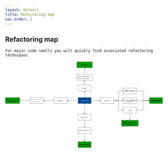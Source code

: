 ```yaml
---
layout: default
title: Refactoring map
nav_order: 2
---
```


## Refactoring map
`For major code smells you will quickly find associated refactoring techniques` 
 
<svg xmlns="http://www.w3.org/2000/svg" xmlns:xlink="http://www.w3.org/1999/xlink" version="1.1" viewBox="-0.5 -0.5 1321 721"><defs/><path d="M 720 325 L 793.63 325" fill="none" stroke="#000000" stroke-miterlimit="10" pointer-events="none"/><path d="M 798.88 325 L 791.88 328.5 L 793.63 325 L 791.88 321.5 Z" fill="#000000" stroke="#000000" stroke-miterlimit="10" pointer-events="none"/><path d="M 665 350 L 665 433.63" fill="none" stroke="#000000" stroke-miterlimit="10" pointer-events="none"/><path d="M 665 438.88 L 661.5 431.88 L 665 433.63 L 668.5 431.88 Z" fill="#000000" stroke="#000000" stroke-miterlimit="10" pointer-events="none"/><path d="M 665 300 L 665 251.37" fill="none" stroke="#000000" stroke-miterlimit="10" pointer-events="none"/><path d="M 665 246.12 L 668.5 253.12 L 665 251.37 L 661.5 253.12 Z" fill="#000000" stroke="#000000" stroke-miterlimit="10" pointer-events="none"/><path d="M 610 325 L 526.37 325" fill="none" stroke="#000000" stroke-miterlimit="10" pointer-events="none"/><path d="M 521.12 325 L 528.12 321.5 L 526.37 325 L 528.12 328.5 Z" fill="#000000" stroke="#000000" stroke-miterlimit="10" pointer-events="none"/><path d="M 610 300 L 610 300.06 L 620 299.42 L 630 299.79 L 640 299.66 L 650 300.03 L 660 299.31 L 670 299.76 L 680 299.69 L 690 300.04 L 700 300.02 L 710 299.69 L 720 300 L 720.74 300 L 719.76 310 L 719.33 320 L 719.6 330 L 720.05 340 L 720 350 L 720 350.26 L 710 350.4 L 700 350.59 L 690 349.71 L 680 349.44 L 670 350.5 L 660 350.21 L 650 350.37 L 640 349.8 L 630 349.25 L 620 349.91 L 610 350 L 609.38 350 L 609.64 340 L 610.72 330 L 610.4 320 L 610.14 310 L 610 300 L 610 300 Z Z" fill="#004c99" stroke="#000000" stroke-linejoin="round" stroke-linecap="round" stroke-miterlimit="10" pointer-events="none"/><g transform="translate(632.5,318.5)"><switch><foreignObject style="overflow:visible;" pointer-events="all" width="65" height="13" requiredFeatures="http://www.w3.org/TR/SVG11/feature#Extensibility"><div xmlns="http://www.w3.org/1999/xhtml" style="display: inline-block; font-size: 12px; font-family: Helvetica; color: rgb(255, 255, 255); line-height: 1.2; vertical-align: top; white-space: nowrap; text-align: center;"><div xmlns="http://www.w3.org/1999/xhtml" style="display:inline-block;text-align:inherit;text-decoration:inherit;"><font face="Comic Sans MS">Code smells</font></div></div></foreignObject><text x="33" y="13" fill="#FFFFFF" text-anchor="middle" font-size="12px" font-family="Helvetica">[Not supported by viewer]</text></switch></g><path d="M 910 325 L 983.63 325" fill="none" stroke="#000000" stroke-miterlimit="10" pointer-events="none"/><path d="M 988.88 325 L 981.88 328.5 L 983.63 325 L 981.88 321.5 Z" fill="#000000" stroke="#000000" stroke-miterlimit="10" pointer-events="none"/><path d="M 910 325 L 950 325 L 950 405 L 983.63 405" fill="none" stroke="#000000" stroke-miterlimit="10" pointer-events="none"/><path d="M 988.88 405 L 981.88 408.5 L 983.63 405 L 981.88 401.5 Z" fill="#000000" stroke="#000000" stroke-miterlimit="10" pointer-events="none"/><path d="M 910 325 L 950 325 L 950 245 L 983.63 245" fill="none" stroke="#000000" stroke-miterlimit="10" pointer-events="none"/><path d="M 988.88 245 L 981.88 248.5 L 983.63 245 L 981.88 241.5 Z" fill="#000000" stroke="#000000" stroke-miterlimit="10" pointer-events="none"/><path d="M 800 300 L 800 299.77 L 810 300.16 L 820 299.62 L 830 299.28 L 840 299.52 L 850 300.13 L 860 300.1 L 870 300.47 L 880 299.85 L 890 299.77 L 900 299.28 L 910 300 L 910.29 300 L 910.13 310 L 909.35 320 L 909.62 330 L 910.18 340 L 910 350 L 910 349.76 L 900 349.36 L 890 350.49 L 880 350.02 L 870 349.39 L 860 350.72 L 850 350.14 L 840 349.32 L 830 350.58 L 820 349.29 L 810 350.66 L 800 350 L 800.74 350 L 800.57 340 L 800.75 330 L 799.52 320 L 800.38 310 L 800 300 L 800 300 Z Z" fill="#ffffff" stroke="#000000" stroke-linejoin="round" stroke-linecap="round" stroke-miterlimit="10" pointer-events="none"/><g transform="translate(833.5,318.5)"><switch><foreignObject style="overflow:visible;" pointer-events="all" width="43" height="13" requiredFeatures="http://www.w3.org/TR/SVG11/feature#Extensibility"><div xmlns="http://www.w3.org/1999/xhtml" style="display: inline-block; font-size: 12px; font-family: Helvetica; color: rgb(0, 0, 0); line-height: 1.2; vertical-align: top; white-space: nowrap; text-align: center;"><div xmlns="http://www.w3.org/1999/xhtml" style="display:inline-block;text-align:inherit;text-decoration:inherit;"><font face="Comic Sans MS">Method</font></div></div></foreignObject><text x="22" y="13" fill="#000000" text-anchor="middle" font-size="12px" font-family="Helvetica">[Not supported by viewer]</text></switch></g><path d="M 1100 405 L 1155 405 L 1155 325 L 1203.63 325" fill="none" stroke="#000000" stroke-miterlimit="10" pointer-events="none"/><path d="M 1208.88 325 L 1201.88 328.5 L 1203.63 325 L 1201.88 321.5 Z" fill="#000000" stroke="#000000" stroke-miterlimit="10" pointer-events="none"/><path d="M 1045 430 L 1045 483.63" fill="none" stroke="#000000" stroke-miterlimit="10" pointer-events="none"/><path d="M 1045 488.88 L 1041.5 481.88 L 1045 483.63 L 1048.5 481.88 Z" fill="#000000" stroke="#000000" stroke-miterlimit="10" pointer-events="none"/><path d="M 990 380 L 990 380.44 L 1000 379.53 L 1010 380.12 L 1020 380.32 L 1030 379.85 L 1040 379.39 L 1050 380.73 L 1060 379.7 L 1070 380.64 L 1080 379.31 L 1090 379.81 L 1100 380 L 1099.31 380 L 1100.51 390 L 1100.63 400 L 1099.94 410 L 1100.12 420 L 1100 430 L 1100 429.85 L 1090 430.63 L 1080 430.37 L 1070 430.52 L 1060 429.58 L 1050 429.38 L 1040 430.69 L 1030 429.94 L 1020 429.65 L 1010 429.32 L 1000 429.38 L 990 430 L 990.21 430 L 989.95 420 L 990 410 L 989.74 400 L 990.13 390 L 990 380 L 990 380 Z Z" fill="#ffffff" stroke="#000000" stroke-linejoin="round" stroke-linecap="round" stroke-miterlimit="10" pointer-events="none"/><g transform="translate(1031.5,398.5)"><switch><foreignObject style="overflow:visible;" pointer-events="all" width="26" height="13" requiredFeatures="http://www.w3.org/TR/SVG11/feature#Extensibility"><div xmlns="http://www.w3.org/1999/xhtml" style="display: inline-block; font-size: 12px; font-family: Helvetica; color: rgb(0, 0, 0); line-height: 1.2; vertical-align: top; white-space: nowrap; text-align: center;"><div xmlns="http://www.w3.org/1999/xhtml" style="display:inline-block;text-align:inherit;text-decoration:inherit;"><font face="Comic Sans MS">Long</font></div></div></foreignObject><text x="13" y="13" fill="#000000" text-anchor="middle" font-size="12px" font-family="Helvetica">[Not supported by viewer]</text></switch></g><path d="M 1100 325 L 1203.63 325" fill="none" stroke="#000000" stroke-miterlimit="10" pointer-events="none"/><path d="M 1208.88 325 L 1201.88 328.5 L 1203.63 325 L 1201.88 321.5 Z" fill="#000000" stroke="#000000" stroke-miterlimit="10" pointer-events="none"/><path d="M 990 300 L 990 299.34 L 1000 300.35 L 1010 299.29 L 1020 299.83 L 1030 300.34 L 1040 300.33 L 1050 300.61 L 1060 300.61 L 1070 300.52 L 1080 300.67 L 1090 300.07 L 1100 300 L 1099.4 300 L 1099.97 310 L 1099.54 320 L 1100.3 330 L 1100.15 340 L 1100 350 L 1100 350 L 1090 350.72 L 1080 350.38 L 1070 350.67 L 1060 350.53 L 1050 350.63 L 1040 349.84 L 1030 349.25 L 1020 350.64 L 1010 349.72 L 1000 349.44 L 990 350 L 989.85 350 L 989.84 340 L 990.54 330 L 990.37 320 L 989.53 310 L 990 300 L 990 300 Z Z" fill="#ffffff" stroke="#000000" stroke-linejoin="round" stroke-linecap="round" stroke-miterlimit="10" pointer-events="none"/><g transform="translate(994.5,315.5)"><switch><foreignObject style="overflow:visible;" pointer-events="all" width="101" height="18" requiredFeatures="http://www.w3.org/TR/SVG11/feature#Extensibility"><div xmlns="http://www.w3.org/1999/xhtml" style="display: inline-block; font-size: 9px; font-family: Helvetica; color: rgb(0, 0, 0); line-height: 1.2; vertical-align: top; white-space: nowrap; text-align: center;"><div xmlns="http://www.w3.org/1999/xhtml" style="display:inline-block;text-align:inherit;text-decoration:inherit;"><span style="font-size: 9px">Too many responsibilities <br style="font-size: 9px" />in a single method</span><br style="font-size: 9px" /></div></div></foreignObject><text x="51" y="14" fill="#000000" text-anchor="middle" font-size="9px" font-family="Helvetica">[Not supported by viewer]</text></switch></g><path d="M 1100 245 L 1155 245 L 1155 325 L 1203.63 325" fill="none" stroke="#000000" stroke-miterlimit="10" pointer-events="none"/><path d="M 1208.88 325 L 1201.88 328.5 L 1203.63 325 L 1201.88 321.5 Z" fill="#000000" stroke="#000000" stroke-miterlimit="10" pointer-events="none"/><path d="M 990 220 L 990 220.51 L 1000 220.38 L 1010 219.81 L 1020 220.39 L 1030 219.36 L 1040 220.63 L 1050 220.49 L 1060 219.48 L 1070 220.3 L 1080 220.17 L 1090 220.7 L 1100 220 L 1099.4 220 L 1100.23 230 L 1100.31 240 L 1099.71 250 L 1100.21 260 L 1100 270 L 1100 270.26 L 1090 270.02 L 1080 269.86 L 1070 269.33 L 1060 269.42 L 1050 270.59 L 1040 269.49 L 1030 269.53 L 1020 270.18 L 1010 269.98 L 1000 270.32 L 990 270 L 989.82 270 L 990.41 260 L 989.49 250 L 989.8 240 L 989.5 230 L 990 220 L 990 220 Z Z" fill="#ffffff" stroke="#000000" stroke-linejoin="round" stroke-linecap="round" stroke-miterlimit="10" pointer-events="none"/><g transform="translate(1002.5,226.5)"><switch><foreignObject style="overflow:visible;" pointer-events="all" width="85" height="36" requiredFeatures="http://www.w3.org/TR/SVG11/feature#Extensibility"><div xmlns="http://www.w3.org/1999/xhtml" style="display: inline-block; font-size: 12px; font-family: Helvetica; color: rgb(0, 0, 0); line-height: 1.2; vertical-align: top; white-space: nowrap; text-align: center;"><div xmlns="http://www.w3.org/1999/xhtml" style="display:inline-block;text-align:inherit;text-decoration:inherit;"><p><i><b>And</b></i> in its<span> name</span></p></div></div></foreignObject><text x="43" y="24" fill="#000000" text-anchor="middle" font-size="12px" font-family="Helvetica">[Not supported by viewer]</text></switch></g><path d="M 1210 300 L 1210 299.38 L 1220 300.02 L 1230 300.58 L 1240 300.55 L 1250 299.52 L 1260 299.56 L 1270 300.21 L 1280 299.49 L 1290 299.58 L 1300 300.39 L 1310 299.65 L 1320 300 L 1320.51 300 L 1320.68 310 L 1319.62 320 L 1319.66 330 L 1320.19 340 L 1320 350 L 1320 350.63 L 1310 349.83 L 1300 349.54 L 1290 350.55 L 1280 349.93 L 1270 350.65 L 1260 349.65 L 1250 350.15 L 1240 349.78 L 1230 349.28 L 1220 350.42 L 1210 350 L 1209.48 350 L 1209.93 340 L 1209.82 330 L 1209.66 320 L 1210.05 310 L 1210 300 L 1210 300 Z Z" fill="#009900" stroke="#000000" stroke-linejoin="round" stroke-linecap="round" stroke-miterlimit="10" pointer-events="none"/><g transform="translate(1221.5,306.5)"><switch><foreignObject style="overflow:visible;" pointer-events="all" width="87" height="36" requiredFeatures="http://www.w3.org/TR/SVG11/feature#Extensibility"><div xmlns="http://www.w3.org/1999/xhtml" style="display: inline-block; font-size: 12px; font-family: Helvetica; color: rgb(255, 255, 255); line-height: 1.2; vertical-align: top; white-space: nowrap; text-align: center;"><div xmlns="http://www.w3.org/1999/xhtml" style="display:inline-block;text-align:inherit;text-decoration:inherit;"><p><b><i><a href="https://ythirion.github.io/refactoring-journey/journey/1-composing-method.html#extract-method"><font color="#000000">Extract Method</font></a></i></b></p></div></div></foreignObject><text x="44" y="24" fill="#FFFFFF" text-anchor="middle" font-size="12px" font-family="Helvetica">[Not supported by viewer]</text></switch></g><path d="M 665 490 L 665 543.63" fill="none" stroke="#000000" stroke-miterlimit="10" pointer-events="none"/><path d="M 665 548.88 L 661.5 541.88 L 665 543.63 L 668.5 541.88 Z" fill="#000000" stroke="#000000" stroke-miterlimit="10" pointer-events="none"/><path d="M 610 440 L 610 439.55 L 620 439.43 L 630 439.56 L 640 440.5 L 650 440.53 L 660 439.9 L 670 440.54 L 680 439.42 L 690 440.19 L 700 439.3 L 710 440.41 L 720 440 L 719.92 440 L 720.2 450 L 720.57 460 L 719.65 470 L 719.58 480 L 720 490 L 720 489.73 L 710 489.54 L 700 490.36 L 690 490.54 L 680 490.61 L 670 489.92 L 660 490 L 650 489.99 L 640 489.81 L 630 489.88 L 620 490.04 L 610 490 L 609.53 490 L 610.6 480 L 609.32 470 L 610.47 460 L 609.68 450 L 610 440 L 610 440 Z Z" fill="#ffffff" stroke="#000000" stroke-linejoin="round" stroke-linecap="round" stroke-miterlimit="10" pointer-events="none"/><g transform="translate(634.5,458.5)"><switch><foreignObject style="overflow:visible;" pointer-events="all" width="61" height="13" requiredFeatures="http://www.w3.org/TR/SVG11/feature#Extensibility"><div xmlns="http://www.w3.org/1999/xhtml" style="display: inline-block; font-size: 12px; font-family: Helvetica; color: rgb(0, 0, 0); line-height: 1.2; vertical-align: top; white-space: nowrap; text-align: center;"><div xmlns="http://www.w3.org/1999/xhtml" style="display:inline-block;text-align:inherit;text-decoration:inherit;"><font face="Comic Sans MS">Expression</font></div></div></foreignObject><text x="31" y="13" fill="#000000" text-anchor="middle" font-size="12px" font-family="Helvetica">[Not supported by viewer]</text></switch></g><path d="M 665 600 L 665 663.63" fill="none" stroke="#000000" stroke-miterlimit="10" pointer-events="none"/><path d="M 665 668.88 L 661.5 661.88 L 665 663.63 L 668.5 661.88 Z" fill="#000000" stroke="#000000" stroke-miterlimit="10" pointer-events="none"/><path d="M 610 550 L 610 549.69 L 620 550.7 L 630 550.36 L 640 549.34 L 650 550 L 660 550 L 670 549.39 L 680 549.87 L 690 549.83 L 700 550.3 L 710 550.73 L 720 550 L 719.51 550 L 720.47 560 L 720.36 570 L 719.75 580 L 720.59 590 L 720 600 L 720 599.69 L 710 600.24 L 700 600.05 L 690 599.48 L 680 600.01 L 670 599.88 L 660 599.77 L 650 599.33 L 640 599.71 L 630 599.91 L 620 600.69 L 610 600 L 609.59 600 L 610.46 590 L 609.99 580 L 609.65 570 L 609.52 560 L 610 550 L 610 550 Z Z" fill="#ffffff" stroke="#000000" stroke-linejoin="round" stroke-linecap="round" stroke-miterlimit="10" pointer-events="none"/><g transform="translate(614.5,568.5)"><switch><foreignObject style="overflow:visible;" pointer-events="all" width="101" height="12" requiredFeatures="http://www.w3.org/TR/SVG11/feature#Extensibility"><div xmlns="http://www.w3.org/1999/xhtml" style="display: inline-block; font-size: 11px; font-family: Helvetica; color: rgb(0, 0, 0); line-height: 1.2; vertical-align: top; white-space: nowrap; text-align: center;"><div xmlns="http://www.w3.org/1999/xhtml" style="display:inline-block;text-align:inherit;text-decoration:inherit;"><span style="font-size: 11px"><font face="Comic Sans MS" style="font-size: 11px">Hard to understand</font></span><br style="font-size: 11px" /></div></div></foreignObject><text x="51" y="12" fill="#000000" text-anchor="middle" font-size="11px" font-family="Helvetica">[Not supported by viewer]</text></switch></g><path d="M 610 670 L 610 670.64 L 620 669.58 L 630 670.39 L 640 669.94 L 650 670 L 660 669.86 L 670 670.13 L 680 670.72 L 690 669.61 L 700 669.41 L 710 669.7 L 720 670 L 720.3 670 L 720.26 680 L 719.69 690 L 719.44 700 L 719.38 710 L 720 720 L 720 720.65 L 710 719.56 L 700 719.91 L 690 719.78 L 680 720.3 L 670 720.5 L 660 719.93 L 650 720.66 L 640 719.9 L 630 719.6 L 620 720.59 L 610 720 L 610.56 720 L 610.31 710 L 609.37 700 L 609.27 690 L 609.85 680 L 610 670 L 610 670 Z Z" fill="#009900" stroke="#000000" stroke-linejoin="round" stroke-linecap="round" stroke-miterlimit="10" pointer-events="none"/><g transform="translate(620.5,676.5)"><switch><foreignObject style="overflow:visible;" pointer-events="all" width="89" height="36" requiredFeatures="http://www.w3.org/TR/SVG11/feature#Extensibility"><div xmlns="http://www.w3.org/1999/xhtml" style="display: inline-block; font-size: 12px; font-family: Helvetica; color: rgb(255, 255, 255); line-height: 1.2; vertical-align: top; white-space: nowrap; text-align: center;"><div xmlns="http://www.w3.org/1999/xhtml" style="display:inline-block;text-align:inherit;text-decoration:inherit;"><p><b><i><a href="https://ythirion.github.io/refactoring-journey/journey/1-composing-method.html#extract-variable">Extract variable</a></i></b></p></div></div></foreignObject><text x="45" y="24" fill="#FFFFFF" text-anchor="middle" font-size="12px" font-family="Helvetica">[Not supported by viewer]</text></switch></g><path d="M 665 195 L 665 161.37" fill="none" stroke="#000000" stroke-miterlimit="10" pointer-events="none"/><path d="M 665 156.12 L 668.5 163.12 L 665 161.37 L 661.5 163.12 Z" fill="#000000" stroke="#000000" stroke-miterlimit="10" pointer-events="none"/><path d="M 610 195 L 610 194.8 L 620 195.6 L 630 195.58 L 640 194.57 L 650 194.59 L 660 195.6 L 670 195.53 L 680 195.73 L 690 194.7 L 700 194.33 L 710 195.56 L 720 195 L 719.5 195 L 720.26 205 L 720.64 215 L 719.74 225 L 720.6 235 L 720 245 L 720 245.38 L 710 245.45 L 700 244.89 L 690 245.66 L 680 244.85 L 670 244.55 L 660 244.9 L 650 244.77 L 640 244.58 L 630 245.71 L 620 245.38 L 610 245 L 610.39 245 L 610.61 235 L 610.54 225 L 610.75 215 L 609.32 205 L 610 195 L 610 195 Z Z" fill="#ffffff" stroke="#000000" stroke-linejoin="round" stroke-linecap="round" stroke-miterlimit="10" pointer-events="none"/><g transform="translate(638.5,213.5)"><switch><foreignObject style="overflow:visible;" pointer-events="all" width="52" height="13" requiredFeatures="http://www.w3.org/TR/SVG11/feature#Extensibility"><div xmlns="http://www.w3.org/1999/xhtml" style="display: inline-block; font-size: 12px; font-family: Helvetica; color: rgb(0, 0, 0); line-height: 1.2; vertical-align: top; white-space: nowrap; text-align: center;"><div xmlns="http://www.w3.org/1999/xhtml" style="display:inline-block;text-align:inherit;text-decoration:inherit;"><font face="Comic Sans MS">Variables</font></div></div></foreignObject><text x="26" y="13" fill="#000000" text-anchor="middle" font-size="12px" font-family="Helvetica">[Not supported by viewer]</text></switch></g><path d="M 665 105 L 665 56.37" fill="none" stroke="#000000" stroke-miterlimit="10" pointer-events="none"/><path d="M 665 51.12 L 668.5 58.12 L 665 56.37 L 661.5 58.12 Z" fill="#000000" stroke="#000000" stroke-miterlimit="10" pointer-events="none"/><path d="M 600 105 L 600 105.3 L 610 105.16 L 620 104.83 L 630 104.62 L 640 104.44 L 650 105.48 L 660 105.27 L 670 104.94 L 680 104.31 L 690 104.35 L 700 104.3 L 710 105.13 L 720 104.6 L 730 105 L 730.39 105 L 729.3 115 L 729.63 125 L 729.97 135 L 730.08 145 L 730 155 L 730 155.42 L 720 155.48 L 710 155.07 L 700 155.41 L 690 154.56 L 680 154.39 L 670 154.29 L 660 155.15 L 650 154.69 L 640 154.78 L 630 155.42 L 620 155.06 L 610 155.39 L 600 155 L 599.27 155 L 599.87 145 L 600.62 135 L 600.07 125 L 600.3 115 L 600 105 L 600 105 Z Z" fill="#ffffff" stroke="#000000" stroke-linejoin="round" stroke-linecap="round" stroke-miterlimit="10" pointer-events="none"/><g transform="translate(603.5,109.5)"><switch><foreignObject style="overflow:visible;" pointer-events="all" width="123" height="40" requiredFeatures="http://www.w3.org/TR/SVG11/feature#Extensibility"><div xmlns="http://www.w3.org/1999/xhtml" style="display: inline-block; font-size: 12px; font-family: &quot;Comic Sans MS&quot;; color: rgb(0, 0, 0); line-height: 1.2; vertical-align: top; white-space: nowrap; text-align: center;"><div xmlns="http://www.w3.org/1999/xhtml" style="display:inline-block;text-align:inherit;text-decoration:inherit;"><p style="font-size: 8px"><font style="font-size: 8px">Temporary variable assigning </font></p><p style="font-size: 8px"><font style="font-size: 8px">the result of a simple expression</font></p></div></div></foreignObject><text x="62" y="26" fill="#000000" text-anchor="middle" font-size="12px" font-family="Comic Sans MS">[Not supported by viewer]</text></switch></g><path d="M 600 0 L 600 0.7 L 610 -0.63 L 620 0.7 L 630 -0.53 L 640 0.3 L 650 -0.46 L 660 0.18 L 670 -0.2 L 680 -0.63 L 690 -0.6 L 700 -0.56 L 710 0.63 L 720 0.19 L 730 0 L 729.29 0 L 730.67 10 L 729.36 20 L 730.31 30 L 729.62 40 L 730 50 L 730 49.51 L 720 50.04 L 710 50.47 L 700 50.06 L 690 49.71 L 680 50.16 L 670 49.7 L 660 49.39 L 650 49.57 L 640 50.47 L 630 49.47 L 620 49.89 L 610 50.11 L 600 50 L 600.58 50 L 599.25 40 L 599.3 30 L 600.47 20 L 599.83 10 L 600 0 L 600 0 Z Z" fill="#009900" stroke="#000000" stroke-linejoin="round" stroke-linecap="round" stroke-miterlimit="10" pointer-events="none"/><g transform="translate(631.5,6.5)"><switch><foreignObject style="overflow:visible;" pointer-events="all" width="66" height="36" requiredFeatures="http://www.w3.org/TR/SVG11/feature#Extensibility"><div xmlns="http://www.w3.org/1999/xhtml" style="display: inline-block; font-size: 12px; font-family: &quot;Comic Sans MS&quot;; color: rgb(255, 255, 255); line-height: 1.2; vertical-align: top; white-space: nowrap; text-align: center;"><div xmlns="http://www.w3.org/1999/xhtml" style="display:inline-block;text-align:inherit;text-decoration:inherit;"><p><font style="font-size: 12px"><a href="https://ythirion.github.io/refactoring-journey/journey/1-composing-method.html#inline-temp">Inline Temp</a></font></p></div></div></foreignObject><text x="33" y="24" fill="#FFFFFF" text-anchor="middle" font-size="12px" font-family="Comic Sans MS">[Not supported by viewer]</text></switch></g><path d="M 410 325 L 326.37 325" fill="none" stroke="#000000" stroke-miterlimit="10" pointer-events="none"/><path d="M 321.12 325 L 328.12 321.5 L 326.37 325 L 328.12 328.5 Z" fill="#000000" stroke="#000000" stroke-miterlimit="10" pointer-events="none"/><path d="M 410 300 L 410 300.07 L 420 300.58 L 430 299.59 L 440 300.19 L 450 300.23 L 460 299.82 L 470 300 L 480 299.26 L 490 299.68 L 500 299.93 L 510 299.9 L 520 300 L 520.29 300 L 520.23 310 L 519.79 320 L 519.75 330 L 520.55 340 L 520 350 L 520 350.16 L 510 350.53 L 500 349.71 L 490 350.57 L 480 349.32 L 470 349.63 L 460 349.55 L 450 350.73 L 440 349.32 L 430 349.75 L 420 350.35 L 410 350 L 410.16 350 L 409.74 340 L 409.88 330 L 409.9 320 L 410.42 310 L 410 300 L 410 300 Z Z" fill="#ffffff" stroke="#000000" stroke-linejoin="round" stroke-linecap="round" stroke-miterlimit="10" pointer-events="none"/><g transform="translate(432.5,318.5)"><switch><foreignObject style="overflow:visible;" pointer-events="all" width="64" height="13" requiredFeatures="http://www.w3.org/TR/SVG11/feature#Extensibility"><div xmlns="http://www.w3.org/1999/xhtml" style="display: inline-block; font-size: 12px; font-family: Helvetica; color: rgb(0, 0, 0); line-height: 1.2; vertical-align: top; white-space: nowrap; text-align: center;"><div xmlns="http://www.w3.org/1999/xhtml" style="display:inline-block;text-align:inherit;text-decoration:inherit;"><font face="Comic Sans MS">Parameters</font></div></div></foreignObject><text x="32" y="13" fill="#000000" text-anchor="middle" font-size="12px" font-family="Helvetica">[Not supported by viewer]</text></switch></g><path d="M 210 325 L 126.37 325" fill="none" stroke="#000000" stroke-miterlimit="10" pointer-events="none"/><path d="M 121.12 325 L 128.12 321.5 L 126.37 325 L 128.12 328.5 Z" fill="#000000" stroke="#000000" stroke-miterlimit="10" pointer-events="none"/><path d="M 210 300 L 210 299.26 L 220 299.35 L 230 300.39 L 240 300.37 L 250 300.04 L 260 300.59 L 270 299.3 L 280 299.87 L 290 299.57 L 300 299.72 L 310 299.74 L 320 300 L 320.41 300 L 319.74 310 L 320.74 320 L 319.56 330 L 320.25 340 L 320 350 L 320 349.83 L 310 350.29 L 300 349.54 L 290 349.73 L 280 350.66 L 270 350.14 L 260 350.12 L 250 349.6 L 240 349.51 L 230 350.24 L 220 349.97 L 210 350 L 209.7 350 L 210.09 340 L 209.96 330 L 209.86 320 L 209.88 310 L 210 300 L 210 300 Z Z" fill="#ffffff" stroke="#000000" stroke-linejoin="round" stroke-linecap="round" stroke-miterlimit="10" pointer-events="none"/><g transform="translate(208.5,307.5)"><switch><foreignObject style="overflow:visible;" pointer-events="all" width="112" height="35" requiredFeatures="http://www.w3.org/TR/SVG11/feature#Extensibility"><div xmlns="http://www.w3.org/1999/xhtml" style="display: inline-block; font-size: 7px; font-family: &quot;Comic Sans MS&quot;; color: rgb(0, 0, 0); line-height: 1.2; vertical-align: top; white-space: nowrap; text-align: center;"><div xmlns="http://www.w3.org/1999/xhtml" style="display:inline-block;text-align:inherit;text-decoration:inherit;"><p style="font-size: 7px"><span style="font-size: 7px">A value is assigned to a parameter </span></p><p style="font-size: 7px"><span style="font-size: 7px">inside method’s body</span></p></div></div></foreignObject><text x="56" y="21" fill="#000000" text-anchor="middle" font-size="7px" font-family="Comic Sans MS">[Not supported by viewer]</text></switch></g><path d="M 0 300 L 0 299.3 L 10 300.49 L 20 300.42 L 30 300.47 L 40 299.84 L 50 300.25 L 60 300.08 L 70 299.51 L 80 299.67 L 90 300.51 L 100 299.41 L 110 299.44 L 120 300 L 119.96 300 L 120.61 310 L 120.68 320 L 119.44 330 L 119.64 340 L 120 350 L 120 349.28 L 110 350.28 L 100 349.63 L 90 350.5 L 80 350.14 L 70 349.62 L 60 350.12 L 50 350.06 L 40 350 L 30 349.64 L 20 349.32 L 10 349.99 L 0 350 L 0.53 350 L -0.38 340 L 0.54 330 L 0.61 320 L -0.71 310 L 0 300 L 0 300 Z Z" fill="#009900" stroke="#000000" stroke-linejoin="round" stroke-linecap="round" stroke-miterlimit="10" pointer-events="none"/><g transform="translate(4.5,310.5)"><switch><foreignObject style="overflow:visible;" pointer-events="all" width="110" height="28" requiredFeatures="http://www.w3.org/TR/SVG11/feature#Extensibility"><div xmlns="http://www.w3.org/1999/xhtml" style="display: inline-block; font-size: 12px; font-family: Helvetica; color: rgb(255, 255, 255); line-height: 1.2; vertical-align: top; white-space: nowrap; text-align: center;"><div xmlns="http://www.w3.org/1999/xhtml" style="display:inline-block;text-align:inherit;text-decoration:inherit;"><font face="Comic Sans MS"><a href="https://ythirion.github.io/refactoring-journey/journey/1-composing-method.html#remove-assignments-to-parameters">Remove Assignment<br />to parameters</a><br /></font></div></div></foreignObject><text x="55" y="20" fill="#FFFFFF" text-anchor="middle" font-size="12px" font-family="Helvetica">[Not supported by viewer]</text></switch></g><path d="M 975 490 L 975 489.98 L 985 489.75 L 995 489.43 L 1005 490 L 1015 489.46 L 1025 489.54 L 1035 490.3 L 1045 490.27 L 1055 490.07 L 1065 490.01 L 1075 490.45 L 1085 490.73 L 1095 489.58 L 1105 490.27 L 1115 490 L 1114.42 490 L 1115.55 500 L 1115.33 510 L 1114.57 520 L 1115.15 530 L 1115 540 L 1115 539.48 L 1105 540.2 L 1095 539.54 L 1085 540.14 L 1075 539.49 L 1065 539.69 L 1055 540.25 L 1045 540.21 L 1035 540.29 L 1025 540.51 L 1015 539.58 L 1005 540.66 L 995 539.72 L 985 540.63 L 975 540 L 974.76 540 L 974.53 530 L 975.3 520 L 974.73 510 L 974.66 500 L 975 490 L 975 490 Z Z" fill="#009900" stroke="#000000" stroke-linejoin="round" stroke-linecap="round" stroke-miterlimit="10" pointer-events="none"/><g transform="translate(985.5,500.5)"><switch><foreignObject style="overflow:visible;" pointer-events="all" width="119" height="28" requiredFeatures="http://www.w3.org/TR/SVG11/feature#Extensibility"><div xmlns="http://www.w3.org/1999/xhtml" style="display: inline-block; font-size: 12px; font-family: Helvetica; color: rgb(255, 255, 255); line-height: 1.2; vertical-align: top; white-space: nowrap; text-align: center;"><div xmlns="http://www.w3.org/1999/xhtml" style="display:inline-block;text-align:inherit;text-decoration:inherit;"><font face="Comic Sans MS"><a href="https://ythirion.github.io/refactoring-journey/journey/1-composing-method.html#replace-long-method-with-method-object-composition"><font color="#000000"><i>Replace long Method<br />With Method Object</i></font></a><br /></font></div></div></foreignObject><text x="60" y="20" fill="#FFFFFF" text-anchor="middle" font-size="12px" font-family="Helvetica">[Not supported by viewer]</text></switch></g></svg>